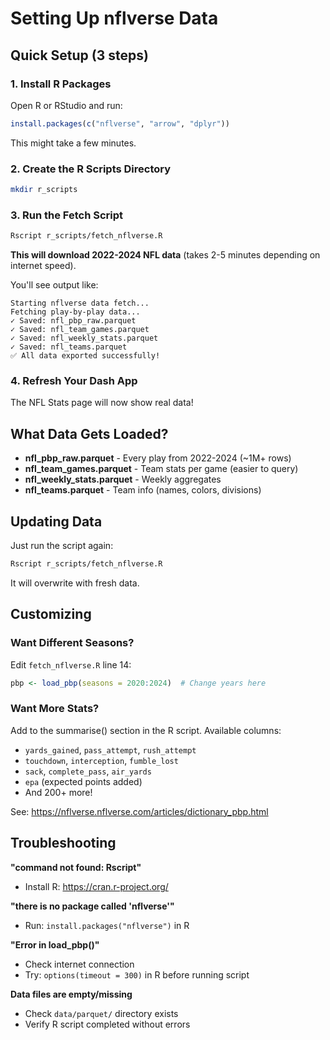 # Setting Up nflverse Data

## Quick Setup (3 steps)

### 1. Install R Packages

Open R or RStudio and run:

```r
install.packages(c("nflverse", "arrow", "dplyr"))
```

This might take a few minutes.

### 2. Create the R Scripts Directory

```bash
mkdir r_scripts
```

### 3. Run the Fetch Script

```bash
Rscript r_scripts/fetch_nflverse.R
```

**This will download 2022-2024 NFL data** (takes 2-5 minutes depending on internet speed).

You'll see output like:
```
Starting nflverse data fetch...
Fetching play-by-play data...
✓ Saved: nfl_pbp_raw.parquet
✓ Saved: nfl_team_games.parquet
✓ Saved: nfl_weekly_stats.parquet
✓ Saved: nfl_teams.parquet
✅ All data exported successfully!
```

### 4. Refresh Your Dash App

The NFL Stats page will now show real data!

## What Data Gets Loaded?

- **nfl_pbp_raw.parquet** - Every play from 2022-2024 (~1M+ rows)
- **nfl_team_games.parquet** - Team stats per game (easier to query)
- **nfl_weekly_stats.parquet** - Weekly aggregates
- **nfl_teams.parquet** - Team info (names, colors, divisions)

## Updating Data

Just run the script again:
```bash
Rscript r_scripts/fetch_nflverse.R
```

It will overwrite with fresh data.

## Customizing

### Want Different Seasons?

Edit `fetch_nflverse.R` line 14:
```r
pbp <- load_pbp(seasons = 2020:2024)  # Change years here
```

### Want More Stats?

Add to the summarise() section in the R script. Available columns:
- `yards_gained`, `pass_attempt`, `rush_attempt`
- `touchdown`, `interception`, `fumble_lost`
- `sack`, `complete_pass`, `air_yards`
- `epa` (expected points added)
- And 200+ more!

See: https://nflverse.nflverse.com/articles/dictionary_pbp.html

## Troubleshooting

**"command not found: Rscript"**
- Install R: https://cran.r-project.org/

**"there is no package called 'nflverse'"**
- Run: `install.packages("nflverse")` in R

**"Error in load_pbp()"**
- Check internet connection
- Try: `options(timeout = 300)` in R before running script

**Data files are empty/missing**
- Check `data/parquet/` directory exists
- Verify R script completed without errors